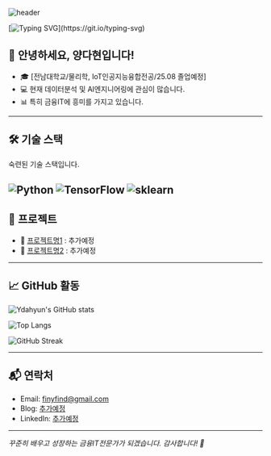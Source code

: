 ![header](https://capsule-render.vercel.app/api?type=waving&color=auto&height=200&section=header&text=To%20be%20Charm%20Cracker&fontSize=40&animation=fadeIn)

[![Typing SVG](https://readme-typing-svg.herokuapp.com?font=Nanum+Gothic&pause=1000&color=F7A5A5&width=500&lines=안녕하세요!+양다현입니다.;우리FISA+5기+AI엔지니어링+과정에+참여하고+있어요.)](https://git.io/typing-svg)

## 👋 안녕하세요, 양다현입니다!

- 🎓 [전남대학교/물리학, IoT인공지능융합전공/25.08 졸업예정]  
- 💻 현재 데이터분석 및 AI엔지니어링에 관심이 많습니다.  
- 📊 특히 금융IT에 흥미를 가지고 있습니다.  

---

## 🛠 기술 스택
숙련된 기술 스택입니다.

![Python](https://img.shields.io/badge/Python-3776AB?style=flat&logo=python&logoColor=white)
![TensorFlow](https://img.shields.io/badge/TensorFlow-FF6F00?style=flat&logo=tensorflow&logoColor=white)
![sklearn](https://camo.githubusercontent.com/6e2f7a4fd162b8aed5284bbcddc0950cdca1310b1e3f2f30fee8b21ce34543d6/68747470733a2f2f696d672e736869656c64732e696f2f62616467652f736b6c6561726e2d4637393331453f7374796c653d666c6174266c6f676f3d7363696b69746c6561726e266c6f676f436f6c6f723d7768697465)
---

## 📂 프로젝트
- 🔗 [프로젝트명1](링크) : 추가예정
- 🔗 [프로젝트명2](링크) : 추가예정

---

## 📈 GitHub 활동

![Ydahyun's GitHub stats](https://github-readme-stats.vercel.app/api?username=Ydahyun&show_icons=true&theme=tokyonight)

![Top Langs](https://github-readme-stats.vercel.app/api/top-langs/?username=Ydahyun&layout=compact&theme=tokyonight)

![GitHub Streak](https://streak-stats.demolab.com/?user=Ydahyun&theme=nightowl)


---

## 📬 연락처

- Email: finyfind@gmail.com  
- Blog: [추가예정](https://www.naver.com/)  
- LinkedIn: [추가예정](https://www.naver.com/)  

---

_꾸준히 배우고 성장하는 금융IT전문가가 되겠습니다. 감사합니다! 🙇_

